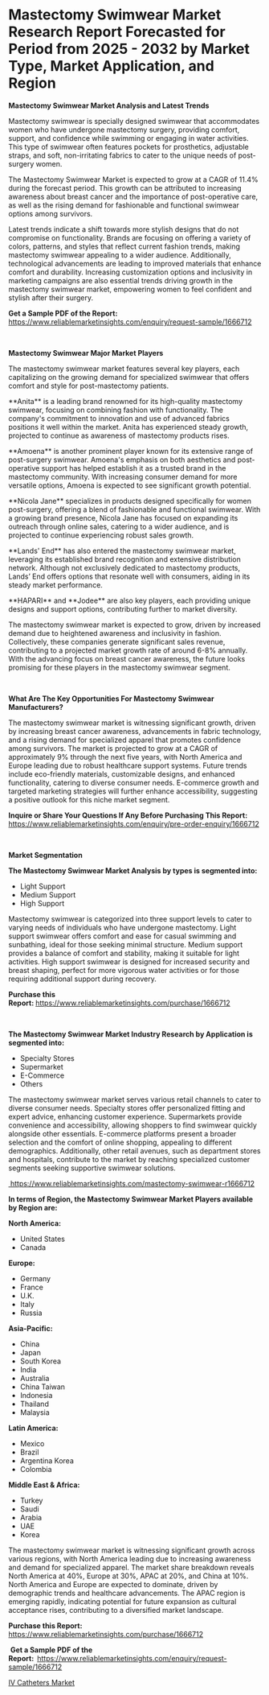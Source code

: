 <p><h1>Mastectomy Swimwear Market Research Report Forecasted for Period from 2025 -  2032 by Market Type, Market Application, and Region</h1></p><p><strong>Mastectomy Swimwear Market Analysis and Latest Trends</strong></p>
<p><p>Mastectomy swimwear is specially designed swimwear that accommodates women who have undergone mastectomy surgery, providing comfort, support, and confidence while swimming or engaging in water activities. This type of swimwear often features pockets for prosthetics, adjustable straps, and soft, non-irritating fabrics to cater to the unique needs of post-surgery women. </p><p>The Mastectomy Swimwear Market is expected to grow at a CAGR of 11.4% during the forecast period. This growth can be attributed to increasing awareness about breast cancer and the importance of post-operative care, as well as the rising demand for fashionable and functional swimwear options among survivors. </p><p>Latest trends indicate a shift towards more stylish designs that do not compromise on functionality. Brands are focusing on offering a variety of colors, patterns, and styles that reflect current fashion trends, making mastectomy swimwear appealing to a wider audience. Additionally, technological advancements are leading to improved materials that enhance comfort and durability. Increasing customization options and inclusivity in marketing campaigns are also essential trends driving growth in the mastectomy swimwear market, empowering women to feel confident and stylish after their surgery.</p></p>
<p><strong>Get a Sample PDF of the Report:&nbsp;</strong> <a href="https://www.reliablemarketinsights.com/enquiry/request-sample/1666712?utm_campaign=3223&utm_medium=2&utm_source=Github&utm_content=ia&utm_term=06032025&utm_id=mastectomy-swimwear">https://www.reliablemarketinsights.com/enquiry/request-sample/1666712</a></p>
<p>&nbsp;</p>
<p><strong>Mastectomy Swimwear Major Market Players</strong></p>
<p><p>The mastectomy swimwear market features several key players, each capitalizing on the growing demand for specialized swimwear that offers comfort and style for post-mastectomy patients. </p><p>**Anita** is a leading brand renowned for its high-quality mastectomy swimwear, focusing on combining fashion with functionality. The company's commitment to innovation and use of advanced fabrics positions it well within the market. Anita has experienced steady growth, projected to continue as awareness of mastectomy products rises.</p><p>**Amoena** is another prominent player known for its extensive range of post-surgery swimwear. Amoena's emphasis on both aesthetics and post-operative support has helped establish it as a trusted brand in the mastectomy community. With increasing consumer demand for more versatile options, Amoena is expected to see significant growth potential.</p><p>**Nicola Jane** specializes in products designed specifically for women post-surgery, offering a blend of fashionable and functional swimwear. With a growing brand presence, Nicola Jane has focused on expanding its outreach through online sales, catering to a wider audience, and is projected to continue experiencing robust sales growth.</p><p>**Lands' End** has also entered the mastectomy swimwear market, leveraging its established brand recognition and extensive distribution network. Although not exclusively dedicated to mastectomy products, Lands’ End offers options that resonate well with consumers, aiding in its steady market performance.</p><p>**HAPARI** and **Jodee** are also key players, each providing unique designs and support options, contributing further to market diversity.</p><p>The mastectomy swimwear market is expected to grow, driven by increased demand due to heightened awareness and inclusivity in fashion. Collectively, these companies generate significant sales revenue, contributing to a projected market growth rate of around 6-8% annually. With the advancing focus on breast cancer awareness, the future looks promising for these players in the mastectomy swimwear segment.</p></p>
<p>&nbsp;</p>
<p><strong>What Are The Key Opportunities For Mastectomy Swimwear Manufacturers?</strong></p>
<p><p>The mastectomy swimwear market is witnessing significant growth, driven by increasing breast cancer awareness, advancements in fabric technology, and a rising demand for specialized apparel that promotes confidence among survivors. The market is projected to grow at a CAGR of approximately 9% through the next five years, with North America and Europe leading due to robust healthcare support systems. Future trends include eco-friendly materials, customizable designs, and enhanced functionality, catering to diverse consumer needs. E-commerce growth and targeted marketing strategies will further enhance accessibility, suggesting a positive outlook for this niche market segment.</p></p>
<p><strong>Inquire or Share Your Questions If Any Before Purchasing This Report:</strong> <a href="https://www.reliablemarketinsights.com/enquiry/pre-order-enquiry/1666712?utm_campaign=3223&utm_medium=2&utm_source=Github&utm_content=ia&utm_term=06032025&utm_id=mastectomy-swimwear">https://www.reliablemarketinsights.com/enquiry/pre-order-enquiry/1666712</a></p>
<p>&nbsp;</p>
<p><strong>Market Segmentation</strong></p>
<p><strong>The Mastectomy Swimwear Market Analysis by types is segmented into:</strong></p>
<p><ul><li>Light Support</li><li>Medium Support</li><li>High Support</li></ul></p>
<p><p>Mastectomy swimwear is categorized into three support levels to cater to varying needs of individuals who have undergone mastectomy. Light support swimwear offers comfort and ease for casual swimming and sunbathing, ideal for those seeking minimal structure. Medium support provides a balance of comfort and stability, making it suitable for light activities. High support swimwear is designed for increased security and breast shaping, perfect for more vigorous water activities or for those requiring additional support during recovery.</p></p>
<p><strong>Purchase this Report:&nbsp;</strong><a href="https://www.reliablemarketinsights.com/purchase/1666712?utm_campaign=3223&utm_medium=2&utm_source=Github&utm_content=ia&utm_term=06032025&utm_id=mastectomy-swimwear">https://www.reliablemarketinsights.com/purchase/1666712</a></p>
<p>&nbsp;</p>
<p><strong>The Mastectomy Swimwear Market Industry Research by Application is segmented into:</strong></p>
<p><ul><li>Specialty Stores</li><li>Supermarket</li><li>E-Commerce</li><li>Others</li></ul></p>
<p><p>The mastectomy swimwear market serves various retail channels to cater to diverse consumer needs. Specialty stores offer personalized fitting and expert advice, enhancing customer experience. Supermarkets provide convenience and accessibility, allowing shoppers to find swimwear quickly alongside other essentials. E-commerce platforms present a broader selection and the comfort of online shopping, appealing to different demographics. Additionally, other retail avenues, such as department stores and hospitals, contribute to the market by reaching specialized customer segments seeking supportive swimwear solutions.</p></p>
<p><a href="https://www.reliablemarketinsights.com/mastectomy-swimwear-r1666712?utm_campaign=3223&utm_medium=2&utm_source=Github&utm_content=ia&utm_term=06032025&utm_id=mastectomy-swimwear">&nbsp;https://www.reliablemarketinsights.com/mastectomy-swimwear-r1666712</a></p>
<p><strong>In terms of Region, the Mastectomy Swimwear Market Players available by Region are:</strong></p>
<p>
    <p> <strong> North America: </strong>
        <ul>
            <li>United States</li>
            <li>Canada</li>
        </ul>
        </p> 
    <p> <strong> Europe: </strong>
        <ul>
            <li>Germany</li>
            <li>France</li>
            <li>U.K.</li>
            <li>Italy</li>
            <li>Russia</li>
        </ul>
        </p> 
    <p> <strong> Asia-Pacific: </strong>
        <ul>
            <li>China</li>
            <li>Japan</li>
            <li>South Korea</li>
            <li>India</li>
            <li>Australia</li>
            <li>China Taiwan</li>
            <li>Indonesia</li>
            <li>Thailand</li>
            <li>Malaysia</li>
        </ul>
        </p> 
    <p> <strong> Latin America: </strong>
        <ul>
            <li>Mexico</li>
            <li>Brazil</li>
            <li>Argentina Korea</li>
            <li>Colombia</li>
        </ul>
        </p> 
    <p> <strong> Middle East & Africa: </strong>
        <ul>
            <li>Turkey</li>
            <li>Saudi</li>
            <li>Arabia</li>
            <li>UAE</li>
            <li>Korea</li>
        </ul>
    </p>
    </p>
<p><p>The mastectomy swimwear market is witnessing significant growth across various regions, with North America leading due to increasing awareness and demand for specialized apparel. The market share breakdown reveals North America at 40%, Europe at 30%, APAC at 20%, and China at 10%. North America and Europe are expected to dominate, driven by demographic trends and healthcare advancements. The APAC region is emerging rapidly, indicating potential for future expansion as cultural acceptance rises, contributing to a diversified market landscape.</p></p>
<p><strong>Purchase this Report: </strong><a href="https://www.reliablemarketinsights.com/purchase/1666712?utm_campaign=3223&utm_medium=2&utm_source=Github&utm_content=ia&utm_term=06032025&utm_id=mastectomy-swimwear">https://www.reliablemarketinsights.com/purchase/1666712</a></p>
<p>&nbsp;<strong>Get a Sample PDF of the Report:&nbsp;&nbsp;</strong><a href="https://www.reliablemarketinsights.com/enquiry/request-sample/1666712?utm_campaign=3223&utm_medium=2&utm_source=Github&utm_content=ia&utm_term=06032025&utm_id=mastectomy-swimwear">https://www.reliablemarketinsights.com/enquiry/request-sample/1666712</a></p>
<p><strong></strong></p>
<p><p><a href="https://github.com/kaloyhboosh/Market-Research-Report-List-1/blob/main/iv-catheters-market.md?utm_campaign=3223&utm_medium=2&utm_source=Github&utm_content=ia&utm_term=06032025&utm_id=mastectomy-swimwear">IV Catheters Market</a></p></p>